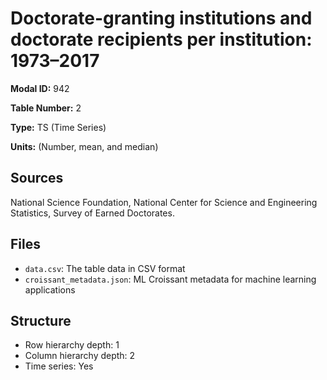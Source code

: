 # Doctorate-granting institutions and doctorate recipients per institution: 1973&#8211;2017

**Modal ID:** 942

**Table Number:** 2

**Type:** TS (Time Series)

**Units:** (Number, mean, and median)

## Sources

National Science Foundation, National Center for Science and Engineering Statistics, Survey of Earned Doctorates.

## Files

- `data.csv`: The table data in CSV format
- `croissant_metadata.json`: ML Croissant metadata for machine learning applications

## Structure

- Row hierarchy depth: 1
- Column hierarchy depth: 2
- Time series: Yes
